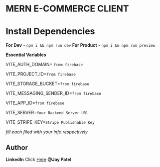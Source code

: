 # MERN E-COMMERCE CLIENT


# Install Dependencies

**For Dev** - `npm i && npm run dev`
**For Product** - `npm i && npm run preview`


**Essential Variables**

VITE_AUTH_DOMAIN= `from firebase`

VITE_PROJECT_ID=`from firebase`

VITE_STORAGE_BUCKET=`from firebase`

VITE_MESSAGING_SENDER_ID=`from firebase`

VITE_APP_ID=`from firebase`

VITE_SERVER=`Your Backend Server URl`

VITE_STRIPE_KEY=`Stripe Publishable Key`

_fill each filed with your info respectively_

## Author

**LinkedIn** Click [Here](https://in.linkedin.com/in/jaypatel1122) **@Jay Patel**
